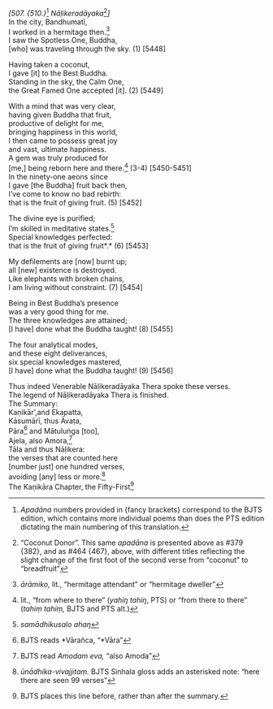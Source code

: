 *\[507. {510.}*[^1] *Nāḷikeradāyaka*[^2]*\]*  
In the city, Bandhumatī,  
I worked in a hermitage then.[^3]  
I saw the Spotless One, Buddha,  
\[who\] was traveling through the sky. (1) \[5448\]

Having taken a coconut,  
I gave \[it\] to the Best Buddha.  
Standing in the sky, the Calm One,  
the Great Famed One accepted \[it\]. (2) \[5449\]

With a mind that was very clear,  
having given Buddha that fruit,  
productive of delight for me,  
bringing happiness in this world,  
I then came to possess great joy  
and vast, ultimate happiness.  
A gem was truly produced for  
\[me,\] being reborn here and there.[^4] (3-4) \[5450-5451\]  
In the ninety-one aeons since  
I gave \[the Buddha\] fruit back then,  
I’ve come to know no bad rebirth:  
that is the fruit of giving fruit. (5) \[5452\]

The divine eye is purified;  
I’m skilled in meditative states.[^5]  
Special knowledges perfected:  
that is the fruit of giving fruit*.* (6) \[5453\]

My defilements are \[now\] burnt up;  
all \[new\] existence is destroyed.  
Like elephants with broken chains,  
I am living without constraint. (7) \[5454\]

Being in Best Buddha’s presence  
was a very good thing for me.  
The three knowledges are attained;  
\[I have\] done what the Buddha taught! (8) \[5455\]

The four analytical modes,  
and these eight deliverances,  
six special knowledges mastered,  
\[I have\] done what the Buddha taught! (9) \[5456\]

Thus indeed Venerable Nāḷikeradāyaka Thera spoke these verses.  
The legend of Nāḷikeradāyaka Thera is finished.  
The Summary:  
Kaṇikār’,and Ekapatta,  
Kāsumārī, thus Āvaṭa,  
Pāra[^6] and Mātuluṅga \[too\],  
Ajela, also Amora,[^7]  
Tāla and thus Nāḷikera:  
the verses that are counted here  
\[number just\] one hundred verses,  
avoiding \[any\] less or more.[^8]  
The Kaṇikāra Chapter, the Fifty-First[^9]  
[^1]: *Apadāna* numbers provided in {fancy brackets} correspond to the
    BJTS edition, which contains more individual poems than does the PTS
    edition dictating the main numbering of this translation.  
[^2]: “Coconut Donor”. This same *apadāna* is presented above as \#379
    {382}, and as \#464 {467}, above, with different titles reflecting
    the slight change of the first foot of the second verse from
    “coconut” to “breadfruit”  
[^3]: *ārāmiko,* lit., “hermitage attendant” or “hermitage dweller”  
[^4]: lit., “from where to there” (*yahiŋ tahiŋ*, PTS) or “from there to
    there” (*tahiṃ tahiṃ,* BJTS and PTS alt.)  
[^5]: *samādhikusalo ahaŋ*  
[^6]: BJTS reads *Vārañca, “*Vāra”  
[^7]: BJTS read *Amodam eva,* “also Amoda”  
[^8]: *ūnādhika-vivajjitaṃ.* BJTS Sinhala gloss adds an asterisked note:
    “here there are seen 99 verses”  
[^9]: BJTS places this line before, rather than after the summary.
